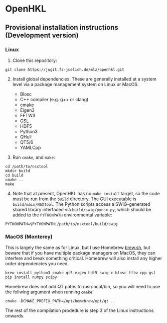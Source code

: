 # OpenHKL

## Provisional installation instructions (Development version)

### Linux

1. Clone this repository:
```
git clone https://jugit.fz-juelich.de/mlz/openhkl.git
```

2. Install global dependencies. These are generally installed at a system level via a package management system on Linux or MacOS.
    - Blosc
    - C++ compiler (e.g. g++ or clang)
    - cmake
    - Eigen3
    - FFTW3
    - GSL
	- HDF5
    - Python3
    - QHull
    - QT5/6
    - YAMLCpp

3. Run `cmake`, and `make`:
```
cd /path/to/nsxtool
mkdir build
cd build
cmake ..
make
```

4. Note that at present, OpenHKL has no `make install` target, so the code must be run from the `build` directory. The GUI executable is `build/main/NSXTool`. The Python scripts access a SWIG-generated shared library interfaced via `build/swig/pynsx.py`, which should be added to the `PYTHONPATH` environmental variable:
```
PYTHONPATH=$PYTHONPATH:/path/to/nsxtool/build/swig
```

### MacOS (Monterey)

This is largely the same as for Linux, but I use Homebrew [brew.sh](brew.sh), but beware that if you have multiple package managers on MacOS, they can interfere and break something critical. Homebrew will also install any higher order dependencies you need.

```
brew install python3 cmake qt5 eigen hdf5 swig c-blosc fftw cpp-gsl
pip install numpy scipy
```

Homebrew does not add QT paths to /usr/local/bin, so you will need to use the follwing argument when running `cmake`:

```
cmake -DCMAKE_PREFIX_PATH=/opt/homebrew/opt/qt ..
```

The rest of the compilation prodedure is step 3 of the Linux instructions onwards.
